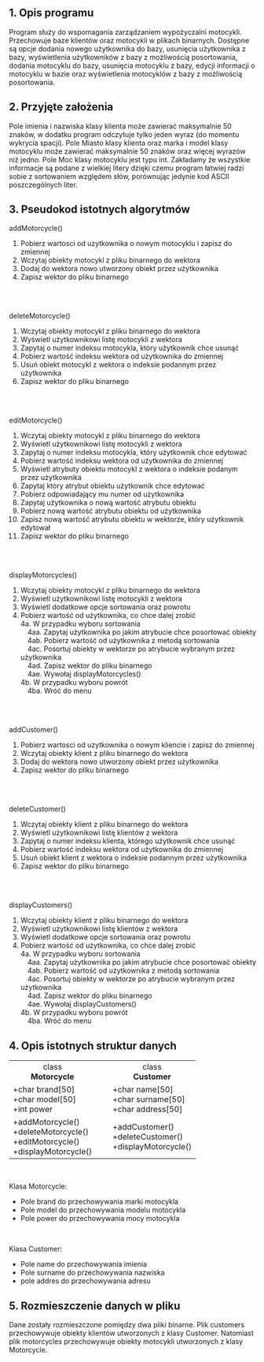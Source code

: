 ## 1. Opis programu
Program służy do wspomagania zarządzaniem wypożyczalni motocykli. Przechowuje baze
klientów oraz motocykli w plikach binarnych. Dostępne są opcje dodania nowego użytkownika do
bazy, usunięcia użytkownika z bazy, wyświetlenia użytkowników z bazy z możliwością
posortowania, dodania motocyklu do bazy, usunięcia motocyklu z bazy, edycji informacji o
motocyklu w bazie oraz wyświetlenia motocyklów z bazy z możliwością posortowania.

## 2. Przyjęte założenia
Pole imienia i nazwiska klasy klienta może zawierać maksymalnie 50 znaków, w dodatku program
odczytuje tylko jeden wyraz (do momentu wykrycia spacji).
Pole Miasto klasy klienta oraz marka i model klasy motocyklu może zawierać maksymalnie 50
znaków oraz więcej wyrazów niż jedno.
Pole Moc klasy motocyklu jest typu int.
Zakładamy że wszystkie informacje są podane z wielkiej litery dzięki czemu program łatwiej radzi
sobie z sortowaniem względem słów, porównując jedynie kod ASCII poszczególnych liter.

## 3. Pseudokod istotnych algorytmów
addMotorcycle()
1. Pobierz wartosci od uzytkownika o nowym motocyklu i zapisz do zmiennej
2. Wczytaj obiekty motocykl z pliku binarnego do wektora
3. Dodaj do wektora nowo utworzony obiekt przez użytkownika
4. Zapisz wektor do pliku binarnego
<br />
<br />

deleteMotorcycle() 
1. Wczytaj obiekty motocykl z pliku binarnego do wektora
2. Wyświetl użytkownikowi listę motocykli z wektora
3. Zapytaj o numer indeksu motocykla, który użytkownik chce usunąć
4. Pobierz wartość indeksu wektora od użytkownika do zmiennej
5. Usuń obiekt motocykl z wektora o indeksie podannym przez użytkownika
6. Zapisz wektor do pliku binarnego
<br />
<br />

editMotorcycle()
1. Wczytaj obiekty motocykl z pliku binarnego do wektora
2. Wyświetl użytkownikowi listę motocykli z wektora
3. Zapytaj o numer indeksu motocykla, który użytkownik chce edytować
4. Pobierz wartość indeksu wektora od użytkownika do zmiennej
5. Wyświetl atrybuty obiektu motocykl z wektora o indeksie podanym przez użytkownika
6. Zapytaj który atrybut obiektu użytkownik chce edytować
7. Pobierz odpowiadający mu numer od użytkownika
8. Zapytaj użytkownika o nową wartość atrybutu obiektu
9. Pobierz nową wartość atrybutu obiektu od użytkownika
10. Zapisz nową wartość atrybutu obiektu w wektorze, który użytkownik edytował
11. Zapisz wektor do pliku binarnego
<br />
<br />

displayMotorcycles()
1. Wczytaj obiekty motocykl z pliku binarnego do wektora
2. Wyświetl użytkownikowi listę motocykli z wektora
3. Wyświetl dodatkowe opcje sortowania oraz powrotu
4. Pobierz wartość od użytkownika, co chce dalej zrobić<br />
  4a. W przypadku wyboru sortowania<br/>
    &emsp;4aa. Zapytaj użytkownika po jakim atrybucie chce posortować obiekty<br />
    &emsp;4ab. Pobierz wartość od użytkownika z metodą sortowania<br />
    &emsp;4ac. Posortuj obiekty w wektorze po atrybucie wybranym przez użytkownika<br />
    &emsp;4ad. Zapisz wektor do pliku binarnego<br />
    &emsp;4ae. Wywołaj displayMotorcycles()<br />
  4b. W przypadku wyboru powrót<br />
    &emsp;4ba. Wróć do menu
<br />
<br />

addCustomer()
1. Pobierz wartosci od uzytkownika o nowym kliencie i zapisz do zmiennej
2. Wczytaj obiekty klient z pliku binarnego do wektora
3. Dodaj do wektora nowo utworzony obiekt przez użytkownika
4. Zapisz wektor do pliku binarnego
<br />
<br />

deleteCustomer()
1. Wczytaj obiekty klient z pliku binarnego do wektora
2. Wyświetl użytkownikowi listę klientów z wektora
3. Zapytaj o numer indeksu klienta, którego użytkownik chce usunąć
4. Pobierz wartość indeksu wektora od użytkownika do zmiennej
5. Usuń obiekt klient z wektora o indeksie podannym przez użytkownika
6. Zapisz wektor do pliku binarnego
<br />
<br />

displayCustomers()
1. Wczytaj obiekty klient z pliku binarnego do wektora
2. Wyświetl użytkownikowi listę klientów z wektora
3. Wyświetl dodatkowe opcje sortowania oraz powrotu
4. Pobierz wartość od użytkownika, co chce dalej zrobić<br />
  4a. W przypadku wyboru sortowania<br />
    &emsp;4aa. Zapytaj użytkownika po jakim atrybucie chce posortować obiekty<br />
    &emsp;4ab. Pobierz wartość od użytkownika z metodą sortowania<br />
    &emsp;4ac. Posortuj obiekty w wektorze po atrybucie wybranym przez użytkownika<br />
    &emsp;4ad. Zapisz wektor do pliku binarnego<br />
    &emsp;4ae. Wywołaj displayCustomers()<br />
  4b. W przypadku wyboru powrót<br />
    &emsp;4ba. Wróć do menu

## 4. Opis istotnych struktur danych
<table>
<tr>
<td style="text-align: center">class</br><b>Motorcycle</b></td>
<td style="text-align: center; width: 10px;"></td>
<td style="text-align: center">class</br><b>Customer</b></td>
</tr>
<tr>
<td style="text-align: left">+char brand[50]</br>+char model[50]</br>+int power</td>
<td style="text-align: center; width: 10px;"></td>
<td style="text-align: left">+char name[50]</br>+char surname[50]</br>+char address[50]</td>
</tr>
<td style="text-align: left">+addMotorcycle()</br>+deleteMotorcycle()</br>+editMotorcycle()</br>+displayMotorcycle()</td>
<td style="text-align: center; width: 10px;"></td>
<td style="text-align: left">+addCustomer()</br>+deleteCustomer()</br>+displayMotorcycle()</td>
</table>

<br>

Klasa Motorcycle:
- Pole brand do przechowywania marki motocykla
- Pole model do przechowywania modelu motocykla
- Pole power do przechowywania mocy motocykla

<br>

Klasa Customer:
- Pole name do przechowywania imienia
- Pole surname do przechowywania nazwiska
- pole addres do przechowywania adresu

## 5. Rozmieszczenie danych w pliku
Dane zostały rozmieszczone pomiędzy dwa pliki binarne. Plik customers przechowywuje obiekty
klientów utworzonych z klasy Customer. Natomiast plik motorcycles przechowywuje obiekty
motocykli utworzonych z klasy Motorcycle.
